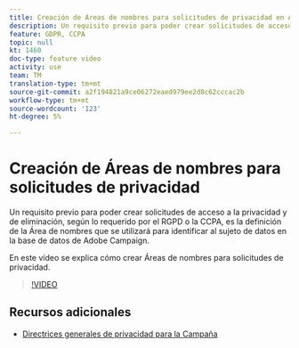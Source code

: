 ```yaml
---
title: Creación de Áreas de nombres para solicitudes de privacidad en Adobe Campaign Standard (ACS)
description: Un requisito previo para poder crear solicitudes de acceso a la privacidad y de eliminación, según lo requerido por el RGPD o la CCPA, es la definición de la Área de nombres que se utilizará para identificar al sujeto de datos en la base de datos de Adobe Campaign. En este vídeo se explica cómo crear Áreas de nombres para solicitudes de privacidad.
feature: GDPR, CCPA
topic: null
kt: 1460
doc-type: feature video
activity: use
team: TM
translation-type: tm+mt
source-git-commit: a2f194821a9ce06272eaed979ee2d8c62cccac2b
workflow-type: tm+mt
source-wordcount: '123'
ht-degree: 5%

---
```



# Creación de Áreas de nombres para solicitudes de privacidad

Un requisito previo para poder crear solicitudes de acceso a la privacidad y de eliminación, según lo requerido por el RGPD o la CCPA, es la definición de la Área de nombres que se utilizará para identificar al sujeto de datos en la base de datos de Adobe Campaign.

En este vídeo se explica cómo crear Áreas de nombres para solicitudes de privacidad.

>[!VIDEO](https://video.tv.adobe.com/v/22600?quality=12)

## Recursos adicionales

* [Directrices generales de privacidad para la Campaña](https://helpx.adobe.com/es/campaign/kb/campaign-privacy-overview.html)

